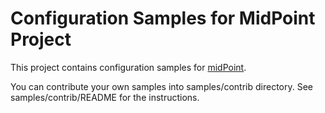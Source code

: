 # Configuration Samples for MidPoint Project

This project contains configuration samples for [midPoint](https://github.com/Evolveum/midpoint).

You can contribute your own samples into samples/contrib directory.
See samples/contrib/README for the instructions.
